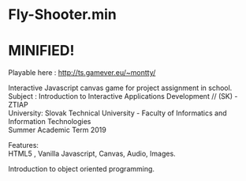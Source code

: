# Fly-Shooter.min

# MINIFIED!

Playable here : http://ts.gamever.eu/~montty/

Interactive Javascript canvas game for project assignment in school.  
Subject : Introduction to Interactive Applications Development // (SK) - ZTIAP   
University: Slovak Technical University - Faculty of Informatics and Information Technologies  
Summer Academic Term 2019  

Features:  
HTML5 , Vanilla Javascript, Canvas, Audio, Images.  

Introduction to object oriented programming.  
